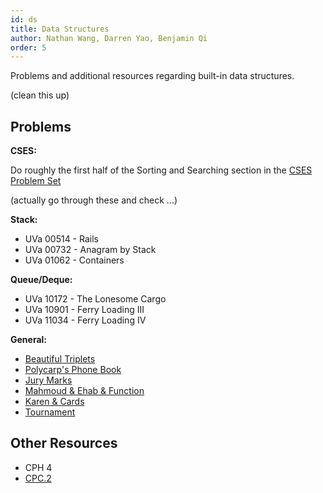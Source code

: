 ```yaml
---
id: ds
title: Data Structures
author: Nathan Wang, Darren Yao, Benjamin Qi
order: 5
---
```


Problems and additional resources regarding built-in data structures.

(clean this up)

<!-- END DESCRIPTION -->

## Problems

**CSES:**

Do roughly the first half of the Sorting and Searching section in the [CSES Problem Set](https://cses.fi/problemset/)

(actually go through these and check ...)

**Stack:**
 - UVa 00514 - Rails
 - UVa 00732 - Anagram by Stack
 - UVa 01062 - Containers

**Queue/Deque:**

 - UVa 10172 - The Lonesome Cargo
 - UVa 10901 - Ferry Loading III
 - UVa 11034 - Ferry Loading IV

**General:**

- [Beautiful Triplets](https://www.hackerearth.com/practice/algorithms/greedy/basics-of-greedy-algorithms/practice-problems/algorithm/mancunian-and-beautiful-triplets-30968257/) [](54)
- [Polycarp's Phone Book](http://codeforces.com/contest/860/problem/B) [](56)
- [Jury Marks](http://codeforces.com/contest/831/problem/C) [](67)
- [Mahmoud & Ehab & Function](http://codeforces.com/contest/862/problem/E) [](74)
- [Karen & Cards](http://codeforces.com/contest/815/problem/D) [](86)
- [Tournament](http://codeforces.com/contest/878/problem/C) [](106)

## Other Resources

 - CPH 4
 - [CPC.2](https://github.com/SuprDewd/T-414-AFLV/tree/master/02_data_structures)
